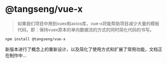 # @tangseng/vue-x

> 如果我们项目中用到vuex和axios库，vue-x将能帮助项目减少大量的模板代码，即：保持vuex原本的单向数据流的方式的同时简化代码的书写。

``` sh
npm install @tangseng/vue-x
```

新版本进行了概念上的重新设计，以及简化了使用方式和扩展了常用功能，文档正在制作中...

